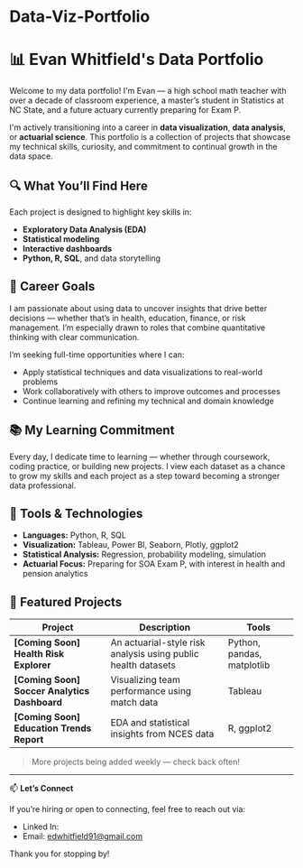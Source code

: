 # Data-Viz-Portfolio

# 📊 Evan Whitfield's Data Portfolio

Welcome to my data portfolio! I'm Evan — a high school math teacher with over a decade of classroom experience, a master’s student in Statistics at NC State, and a future actuary currently preparing for Exam P.

I'm actively transitioning into a career in **data visualization**, **data analysis**, or **actuarial science**. This portfolio is a collection of projects that showcase my technical skills, curiosity, and commitment to continual growth in the data space.

## 🔍 What You’ll Find Here

Each project is designed to highlight key skills in:
- **Exploratory Data Analysis (EDA)**
- **Statistical modeling**
- **Interactive dashboards**
- **Python, R, SQL**, and data storytelling

## 💼 Career Goals

I am passionate about using data to uncover insights that drive better decisions — whether that’s in health, education, finance, or risk management. I’m especially drawn to roles that combine quantitative thinking with clear communication.

I’m seeking full-time opportunities where I can:
- Apply statistical techniques and data visualizations to real-world problems
- Work collaboratively with others to improve outcomes and processes
- Continue learning and refining my technical and domain knowledge

## 📚 My Learning Commitment

Every day, I dedicate time to learning — whether through coursework, coding practice, or building new projects. I view each dataset as a chance to grow my skills and each project as a step toward becoming a stronger data professional.

## 🔧 Tools & Technologies

- **Languages:** Python, R, SQL
- **Visualization:** Tableau, Power BI, Seaborn, Plotly, ggplot2
- **Statistical Analysis:** Regression, probability modeling, simulation
- **Actuarial Focus:** Preparing for SOA Exam P, with interest in health and pension analytics

## 📂 Featured Projects

| Project | Description | Tools |
|--------|-------------|-------|
| **[Coming Soon] Health Risk Explorer** | An actuarial-style risk analysis using public health datasets | Python, pandas, matplotlib |
| **[Coming Soon] Soccer Analytics Dashboard** | Visualizing team performance using match data | Tableau |
| **[Coming Soon] Education Trends Report** | EDA and statistical insights from NCES data | R, ggplot2 |

> More projects being added weekly — check back often!

---

📫 **Let’s Connect**

If you’re hiring or open to connecting, feel free to reach out via:
- Linked In:
- Email: edwhitfield91@gmail.com

Thank you for stopping by!
